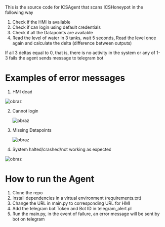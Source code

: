 This is the source code for ICSAgent that scans ICSHoneypot in the following way

1. Check if the HMI is available
2. Check if can login using default credentials
3. Check if all the Datapoints are available
4. Read the level of water in 3 tanks, wait 5 seconds, Read the level once again and calculate the delta (difference between outputs)

If all 3 deltas equal to 0, that is, there is no activity in the system or any of 1-3 fails the agent sends message to telegram bot

# Examples of error messages

1. HMI dead

   
  ![obraz](https://github.com/user-attachments/assets/6aa07276-88f4-470b-9ae0-f9c08517fb15)

  
2. Cannot login

   
   ![obraz](https://github.com/user-attachments/assets/4d3ed4ba-c20d-41a1-9ab1-4a3cc014a428)
   
3. Missing Datapoints

   
   ![obraz](https://github.com/user-attachments/assets/63c9dcde-d78c-4144-a323-c3a083cbf48b)
   
4. System halted/crashed/not working as expected

   
 ![obraz](https://github.com/user-attachments/assets/d1675991-7f21-4e5e-b990-83b2525d0b1f)



# How to run the Agent

1. Clone the repo
2. Install dependencies in a virtual environment (requirements.txt)
3. Change the URL in main.py to corresponding URL for HMI
4. Add the telegram bot Token and Bot ID in telegram_alert.pl
5. Run the main.py, in the event of failure, an error message will be sent by bot on telegram



  
